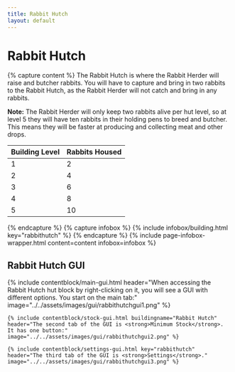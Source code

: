 ```yaml
---
title: Rabbit Hutch
layout: default
---
```

# Rabbit Hutch

{% capture content %}
 The Rabbit Hutch is where the Rabbit Herder will raise and butcher rabbits. You will have to capture and bring in two rabbits to the Rabbit Hutch, as the Rabbit Herder will not catch and bring in any rabbits.

**Note:** The Rabbit Herder will only keep two rabbits alive per hut level, so at level 5 they will have ten rabbits in their holding pens to breed and butcher. This means they will be faster at producing and collecting meat and other drops.

| Building Level | Rabbits Housed |
| ----- | ----- |
| 1 | 2 |
| 2 | 4 |
| 3 | 6 |
| 4 | 8 |
| 5 | 10 |  
{% endcapture %}
{% capture infobox %}
{% include infobox/building.html key="rabbithutch" %}
{% endcapture %}
{% include page-infobox-wrapper.html content=content infobox=infobox %}

## Rabbit Hutch GUI

<div class="row">
  <div class="col">
    {% include contentblock/main-gui.html header="When accessing the Rabbit Hutch hut block by right-clicking on it, you will see a GUI with different options. You start on the main tab:" image="../../assets/images/gui/rabbithutchgui1.png" %}

    {% include contentblock/stock-gui.html buildingname="Rabbit Hutch" header="The second tab of the GUI is <strong>Minimum Stock</strong>. It has one button:" image="../../assets/images/gui/rabbithutchgui2.png" %}

    {% include contentblock/settings-gui.html key="rabbithutch" header="The third tab of the GUI is <strong>Settings</strong>." image="../../assets/images/gui/rabbithutchgui3.png" %}
  </div>
</div>